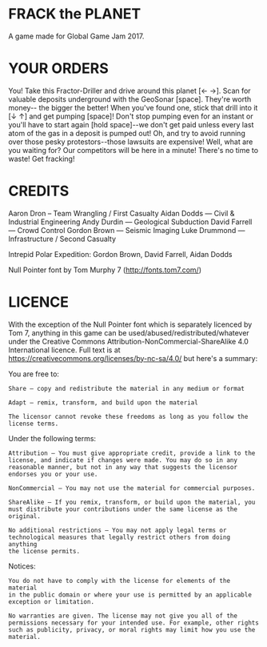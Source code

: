 # FRACK the PLANET

A game made for Global Game Jam 2017.

# YOUR ORDERS

You! Take this Fractor-Driller and drive around this planet [← →]. Scan for
valuable deposits underground with the GeoSonar [space]. They're worth money--
the bigger the better! When you've found one, stick that drill into it [↓ ↑]
and get pumping [space]! Don't stop pumping even for an instant or you'll have
to start again [hold space]--we don't get paid unless every last atom of the
gas in a deposit is pumped out! Oh, and try to avoid running over those pesky
protestors--those lawsuits are expensive! Well, what are you waiting for? Our
competitors will be here in a minute! There's no time to waste! Get fracking!

# CREDITS

Aaron Dron – Team Wrangling / First Casualty
Aidan Dodds — Civil & Industrial Engineering
Andy Durdin — Geological Subduction
David Farrell — Crowd Control
Gordon Brown — Seismic Imaging
Luke Drummond — Infrastructure / Second Casualty

Intrepid Polar Expedition:
Gordon Brown, David Farrell, Aidan Dodds

Null Pointer font by Tom Murphy 7 (http://fonts.tom7.com/)

# LICENCE

With the exception of the Null Pointer font which is separately licenced by
Tom 7, anything in this game can be used/abused/redistributed/whatever under
the Creative Commons Attribution-NonCommercial-ShareAlike 4.0 International
licence. Full text is at https://creativecommons.org/licenses/by-nc-sa/4.0/
but here's a summary:

You are free to:

    Share — copy and redistribute the material in any medium or format

    Adapt — remix, transform, and build upon the material

    The licensor cannot revoke these freedoms as long as you follow the
    license terms.

Under the following terms:

    Attribution — You must give appropriate credit, provide a link to the
    license, and indicate if changes were made. You may do so in any
    reasonable manner, but not in any way that suggests the licensor
    endorses you or your use.

    NonCommercial — You may not use the material for commercial purposes.

    ShareAlike — If you remix, transform, or build upon the material, you
    must distribute your contributions under the same license as the original.

    No additional restrictions — You may not apply legal terms or
    technological measures that legally restrict others from doing anything
    the license permits.

Notices:

    You do not have to comply with the license for elements of the material
    in the public domain or where your use is permitted by an applicable
    exception or limitation.

    No warranties are given. The license may not give you all of the
    permissions necessary for your intended use. For example, other rights
    such as publicity, privacy, or moral rights may limit how you use the material.
